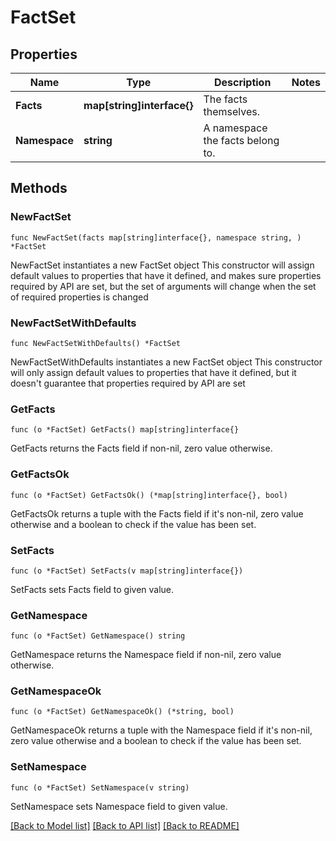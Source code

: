 # FactSet

## Properties

Name | Type | Description | Notes
------------ | ------------- | ------------- | -------------
**Facts** | **map[string]interface{}** | The facts themselves. | 
**Namespace** | **string** | A namespace the facts belong to. | 

## Methods

### NewFactSet

`func NewFactSet(facts map[string]interface{}, namespace string, ) *FactSet`

NewFactSet instantiates a new FactSet object
This constructor will assign default values to properties that have it defined,
and makes sure properties required by API are set, but the set of arguments
will change when the set of required properties is changed

### NewFactSetWithDefaults

`func NewFactSetWithDefaults() *FactSet`

NewFactSetWithDefaults instantiates a new FactSet object
This constructor will only assign default values to properties that have it defined,
but it doesn't guarantee that properties required by API are set

### GetFacts

`func (o *FactSet) GetFacts() map[string]interface{}`

GetFacts returns the Facts field if non-nil, zero value otherwise.

### GetFactsOk

`func (o *FactSet) GetFactsOk() (*map[string]interface{}, bool)`

GetFactsOk returns a tuple with the Facts field if it's non-nil, zero value otherwise
and a boolean to check if the value has been set.

### SetFacts

`func (o *FactSet) SetFacts(v map[string]interface{})`

SetFacts sets Facts field to given value.


### GetNamespace

`func (o *FactSet) GetNamespace() string`

GetNamespace returns the Namespace field if non-nil, zero value otherwise.

### GetNamespaceOk

`func (o *FactSet) GetNamespaceOk() (*string, bool)`

GetNamespaceOk returns a tuple with the Namespace field if it's non-nil, zero value otherwise
and a boolean to check if the value has been set.

### SetNamespace

`func (o *FactSet) SetNamespace(v string)`

SetNamespace sets Namespace field to given value.



[[Back to Model list]](../README.md#documentation-for-models) [[Back to API list]](../README.md#documentation-for-api-endpoints) [[Back to README]](../README.md)


